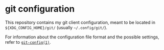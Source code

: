 # git configuration

This repository contains my git client configuration, meant to be located in `${XDG_CONFIG_HOME}/git/` (usually `~/.config/git/`).

For information about the configuration file format and the possible settings, refer to [`git-config(1)`](https://man7.org/linux/man-pages/man1/git-config.1.html).
